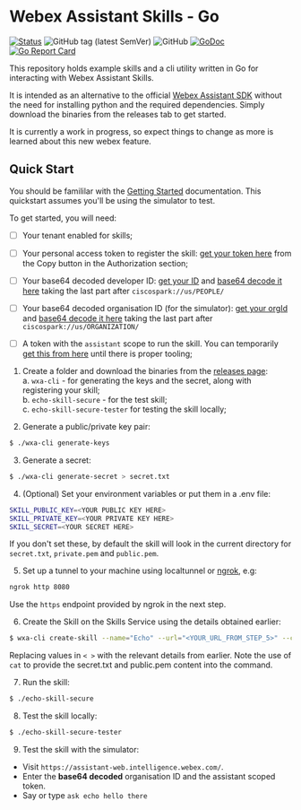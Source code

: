 # Webex Assistant Skills - Go

[![Status](https://img.shields.io/badge/status-wip-yellow)](https://github.com/darrenparkinson/wxa-skills-go) ![GitHub tag (latest SemVer)](https://img.shields.io/github/v/tag/darrenparkinson/wxa-skills-go) ![GitHub](https://img.shields.io/github/license/darrenparkinson/wxa-skills-go?color=brightgreen) [![GoDoc](https://pkg.go.dev/badge/darrenparkinson/wxa-skills-go)](https://pkg.go.dev/github.com/darrenparkinson/wxa-skills-go) [![Go Report Card](https://goreportcard.com/badge/github.com/darrenparkinson/wxa-skills-go)](https://goreportcard.com/report/github.com/darrenparkinson/wxa-skills-go)

This repository holds example skills and a cli utility written in Go for interacting with Webex Assistant Skills.

It is intended as an alternative to the official [Webex Assistant SDK](https://github.com/cisco/webex-assistant-sdk) without the need for installing python and the required dependencies.  Simply download the binaries from the releases tab to get started.

It is currently a work in progress, so expect things to change as more is learned about this new webex feature.

## Quick Start

You should be famililar with the [Getting Started](https://github.com/cisco/webex-assistant-sdk/tree/main/get_started_documentation#create-skill-on-skills-service) documentation. This quickstart assumes you'll be using the simulator to test.

To get started, you will need:

* [ ] Your tenant enabled for skills;
* [ ] Your personal access token to register the skill: [get your token here](https://developer.webex.com/docs/api/v1/people/list-people) from the Copy button in the Authorization section;
* [ ] Your base64 decoded developer ID: [get your ID](https://developer.webex.com/docs/api/v1/people/get-my-own-details) and [base64 decode it here](https://www.base64decode.org/)  taking the last part after `ciscospark://us/PEOPLE/`
* [ ] Your base64 decoded organisation ID (for the simulator): [get your orgId](https://developer.webex.com/docs/api/v1/people/get-my-own-details) and [base64 decode it here](https://www.base64decode.org/) taking the last part after `ciscospark://us/ORGANIZATION/`
* [ ] A token with the `assistant` scope to run the skill.  You can temporarily [get this from here](https://3bfnei7xs2.execute-api.us-east-1.amazonaws.com/production/wxa-token) until there is proper tooling;


1. Create a folder and download the binaries from the [releases page](github.com/darrenparkinson/wxa-skills-go/releases):  
    a. `wxa-cli` - for generating the keys and the secret, along with registering your skill;  
    b. `echo-skill-secure` - for the test skill;  
    c. `echo-skill-secure-tester` for testing the skill locally;  

2. Generate a public/private key pair: 
```sh
$ ./wxa-cli generate-keys
```

3. Generate a secret: 
```sh
$ ./wxa-cli generate-secret > secret.txt
```

4. (Optional) Set your environment variables or put them in a .env file:
```sh
SKILL_PUBLIC_KEY=<YOUR PUBLIC KEY HERE>
SKILL_PRIVATE_KEY=<YOUR PRIVATE KEY HERE>
SKILL_SECRET=<YOUR SECRET HERE>
```

If you don't set these, by default the skill will look in the current directory for `secret.txt`, `private.pem` and `public.pem`.

5. Set up a tunnel to your machine using localtunnel or [ngrok](https://ngrok.com), e.g:

```sh
ngrok http 8080
```

Use the `https` endpoint provided by ngrok in the next step.

6. Create the Skill on the Skills Service using the details obtained earlier:
```sh
$ wxa-cli create-skill --name="Echo" --url="<YOUR_URL_FROM_STEP_5>" --contact="<YOUR_EMAIL>" -secret="$(cat secret.txt)" --public="$(cat public.pem)" --token="<YOUR_PERSONAL_ACCESS_TOKEN>" --developerid="<YOUR_DEVELOPER_ID>"
```

Replacing values in `< >` with the relevant details from earlier. Note the use of `cat` to provide the secret.txt and public.pem content into the command.

7. Run the skill:
```sh
$ ./echo-skill-secure
```

8. Test the skill locally:
```sh
$ ./echo-skill-secure-tester
```

9. Test the skill with the simulator:

* Visit `https://assistant-web.intelligence.webex.com/`.  
* Enter the **base64 decoded** organisation ID and the assistant scoped token.  
* Say or type `ask echo hello there`

